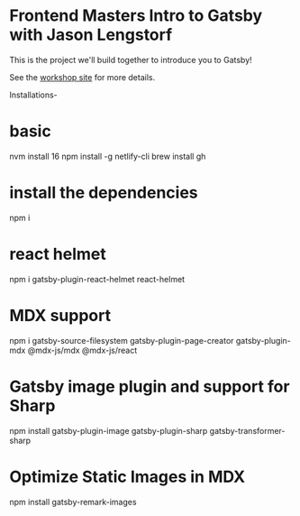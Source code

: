 # Frontend Masters Intro to Gatsby with Jason Lengstorf

This is the project we'll build together to introduce you to Gatsby!

See the [workshop site](https://frontendmasters.learnwithjason.dev/intro-to-gatsby/) for more details.

Installations- 

# basic
nvm install 16
npm install -g netlify-cli
brew install gh


# install the dependencies
npm i

# react helmet
npm i gatsby-plugin-react-helmet react-helmet

# MDX support
npm i gatsby-source-filesystem gatsby-plugin-page-creator gatsby-plugin-mdx @mdx-js/mdx @mdx-js/react

# Gatsby image plugin and support for Sharp
npm install gatsby-plugin-image gatsby-plugin-sharp gatsby-transformer-sharp

# Optimize Static Images in MDX
npm install gatsby-remark-images